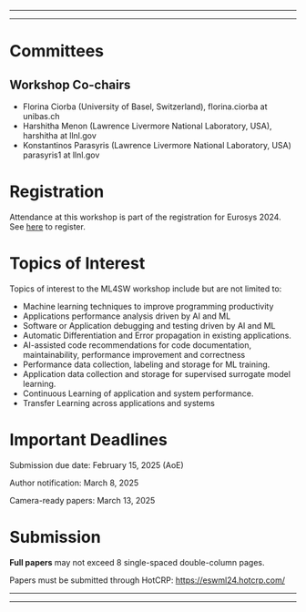 
---
<!---
# Program

<figure>
 <center>
  <img src="ESwML-pics.jpg" alt="Workshop"/>
 </center>
</figure>


April 22nd, 2024

### Session 1

13:45 - 14:30 (incl. 10 min Q&A)

**Is Machine Learning Necessary to Use in Cloud Resource Management?** \
Thaleia Dimitra Doudali, IMDEA Software Institute, Madrid, Spain \
<a href='2024-ESwML-Thaleia.pdf'>[Slides]</a>


 
14:30 - 15:15 (incl. 10 min Q&A)

**Towards Transparency in Computational Footprint of Deep Learning** \
Pinar Tözün, IT University of Copenhagen, Denmark \
<a href='2024-ESwML-Pinar.pdf'>[Slides]</a>

### Coffee Break (15:15 - 15:45)

### Session 2

15:45 - 16:30 (incl. 10 min Q&A)

**Challenges and Automation When Using Machine Learning Surrogates in Scientific Applications** \
Konstantinos Parasyris, Lawrence Livermore National Laboratory, USA \
<a href='2024-ESwML-Dinos.pptx'>[Slides]</a>

16:30 - 17:15 (incl. 10 min Q&A)

**Auto-HPCnet: an Automatic Framework to Build Neural Network-based Surrogate for HPC Applications** \
Dong Li, University of California, Merced, CA USA \
<a href='2024-ESwML_auto-hpcnet.pdf'>[Slides]</a>
-->
---
# Committees

## Workshop Co-chairs
- Florina Ciorba (University of Basel, Switzerland), florina.ciorba at unibas.ch
- Harshitha Menon (Lawrence Livermore National Laboratory, USA), harshitha at llnl.gov
- Konstantinos Parasyris (Lawrence Livermore National Laboratory, USA) parasyris1 at llnl.gov

# Registration
Attendance at this workshop is part of the registration for Eurosys 2024. See [here](http://2024.eurosys.org/) to register.

# Topics of Interest
Topics of interest to the ML4SW workshop include but are not limited to:
- Machine learning techniques to improve programming productivity
- Applications performance analysis driven by AI and ML
- Software or Application  debugging and testing driven by AI and ML
- Automatic Differentiation and Error propagation in existing applications.
- AI-assisted code recommendations for code documentation, maintainability, performance improvement and correctness
- Performance data collection, labeling and storage for ML training.
- Application data collection and storage for supervised surrogate model learning.
- Continuous Learning of application and system performance.
- Transfer Learning across applications and systems


# Important Deadlines
Submission due date: February 15, 2025 (AoE)

Author notification: March 8, 2025

Camera-ready papers: March 13, 2025

# Submission

**Full papers** may not exceed 8 single-spaced double-column pages.

Papers must be submitted through HotCRP: https://eswml24.hotcrp.com/

---
---
